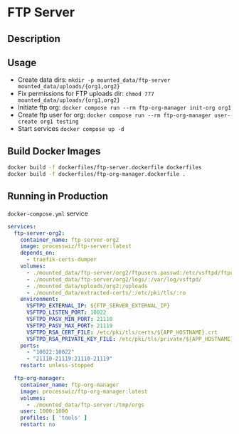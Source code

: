 # FTP Server

## Description

## Usage

- Create data dirs: `mkdir -p mounted_data/ftp-server mounted_data/uploads/{org1,org2}`
- Fix permissions for FTP uploads dir: `chmod 777 mounted_data/uploads/{org1,org2}`
- Initiate ftp org: `docker compose run --rm ftp-org-manager init-org org1`
- Create ftp user for org: `docker compose run --rm ftp-org-manager user-create org1 testing`
- Start services `docker compose up -d`

## Build Docker Images

```bash
docker build -f dockerfiles/ftp-server.dockerfile dockerfiles
docker build -f dockerfiles/ftp-org-manager.dockerfile .
```

## Running in Production

`docker-compose.yml` service

```yaml
services:
  ftp-server-org2:
    container_name: ftp-server-org2
    image: processwiz/ftp-server:latest
    depends_on:
      - traefik-certs-dumper
    volumes:
      - ./mounted_data/ftp-server/org2/ftpusers.passwd:/etc/vsftpd/ftpusers.passwd:ro
      - ./mounted_data/ftp-server/org2/logs/:/var/log/vsftpd/
      - ./mounted_data/uploads/org2:/uploads
      - ./mounted_data/extracted-certs/:/etc/pki/tls/:ro
    environment:
      VSFTPD_EXTERNAL_IP: ${FTP_SERVER_EXTERNAL_IP}
      VSFTPD_LISTEN_PORT: 10022
      VSFTPD_PASV_MIN_PORT: 21110
      VSFTPD_PASV_MAX_PORT: 21119
      VSFTPD_RSA_CERT_FILE: /etc/pki/tls/certs/${APP_HOSTNAME}.crt
      VSFTPD_RSA_PRIVATE_KEY_FILE: /etc/pki/tls/private/${APP_HOSTNAME}.key
    ports:
      - "10022:10022"
      - "21110-21119:21110-21119"
    restart: unless-stopped

  ftp-org-manager:
    container_name: ftp-org-manager
    image: processwiz/ftp-org-manager:latest
    volumes:
      - ./mounted_data/ftp-server:/tmp/orgs
    user: 1000:1000
    profiles: [ 'tools' ]
    restart: no
```
